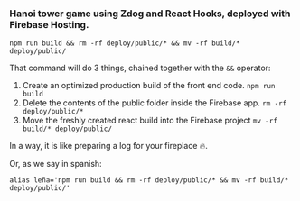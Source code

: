 ### Hanoi tower game using Zdog and React Hooks, deployed with Firebase Hosting.

```
npm run build && rm -rf deploy/public/* && mv -rf build/* deploy/public/
```

That command will do 3 things, chained together with the `&&` operator:

1. Create an optimized production build of the front end code. `npm run build`
2. Delete the contents of the public folder inside the Firebase app. `rm -rf deploy/public/*`
3. Move the freshly created react build into the Firebase project `mv -rf build/* deploy/public/`

In a way, it is like preparing a log for your fireplace 🔥.

Or, as we say in spanish:

```
alias leña='npm run build && rm -rf deploy/public/* && mv -rf build/* deploy/public/' 
```